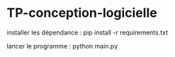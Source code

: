 # TP-conception-logicielle

installer les dépendance : pip install -r requirements.txt

lancer le programme : python main.py